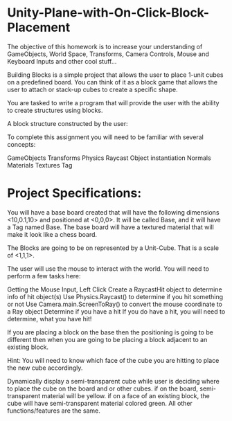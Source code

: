 # Unity-Plane-with-On-Click-Block-Placement
The objective of this homework is to increase your understanding of GameObjects, World Space, Transforms, Camera Controls, Mouse and Keyboard Inputs and other cool stuff...

Building Blocks is a simple project that allows the user to place 1-unit cubes on a predefined board. You can think of it as a block game that allows the user to attach or stack-up cubes to create a specific shape.

You are tasked to write a program that will provide the user with the ability to create structures using blocks.

A block structure constructed by the user:

To complete this assignment you will need to be familiar with several concepts:

GameObjects
Transforms
Physics Raycast
Object instantiation
Normals
Materials
Textures
Tag
# Project Specifications:

You will have a base board created that will have the following dimensions <10,0.1,10> and positioned at <0,0,0>. It will be called Base, and it will have a Tag named Base. The base board will have a textured material that will make it look like a chess board.

The Blocks are going to be on represented by a Unit-Cube. That is a scale of <1,1,1>. 

The user will use the mouse to interact with the world. You will need to perform a few tasks here:

Getting the Mouse Input, Left Click
Create a RaycastHit object to determine info of hit object(s)
Use Physics.Raycast() to determine if you hit something or not
Use Camera.main.ScreenToRay() to convert the mouse coordinate to a Ray object
Determine if you have a hit
If you do have a hit, you will need to determine, what you have hit!

If you are placing a block on the base then the positioning is going to be different then when you are going to be placing a block adjacent to an existing block.

Hint: You will need to know which face of the cube you are hitting to place the new cube accordingly.

 Dynamically display a semi-transparent cube while user is deciding where to place the cube on the board and or other cubes.
if on the board, semi-transparent material will be yellow.
if on a face of an existing block, the cube will have semi-transparent material colored green.
All other functions/features are the same.

